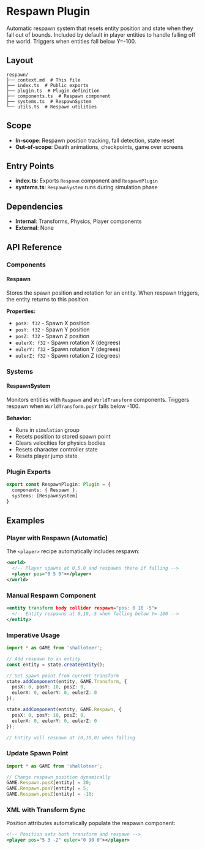 # Respawn Plugin

<!-- LLM:OVERVIEW -->
Automatic respawn system that resets entity position and state when they fall out of bounds. Included by default in player entities to handle falling off the world. Triggers when entities fall below Y=-100.
<!-- /LLM:OVERVIEW -->

## Layout

```
respawn/
├── context.md  # This file
├── index.ts  # Public exports
├── plugin.ts  # Plugin definition
├── components.ts  # Respawn component
├── systems.ts  # RespawnSystem
└── utils.ts  # Respawn utilities
```

## Scope

- **In-scope**: Respawn position tracking, fall detection, state reset
- **Out-of-scope**: Death animations, checkpoints, game over screens

## Entry Points

- **index.ts**: Exports `Respawn` component and `RespawnPlugin`
- **systems.ts**: `RespawnSystem` runs during simulation phase

## Dependencies

- **Internal**: Transforms, Physics, Player components
- **External**: None

<!-- LLM:REFERENCE -->
## API Reference

### Components

#### Respawn
Stores the spawn position and rotation for an entity. When respawn triggers, the entity returns to this position.

**Properties:**
- `posX: f32` - Spawn X position
- `posY: f32` - Spawn Y position  
- `posZ: f32` - Spawn Z position
- `eulerX: f32` - Spawn rotation X (degrees)
- `eulerY: f32` - Spawn rotation Y (degrees)
- `eulerZ: f32` - Spawn rotation Z (degrees)

### Systems

#### RespawnSystem
Monitors entities with `Respawn` and `WorldTransform` components. Triggers respawn when `WorldTransform.posY` falls below -100.

**Behavior:**
- Runs in `simulation` group
- Resets position to stored spawn point
- Clears velocities for physics bodies
- Resets character controller state
- Resets player jump state

### Plugin Exports

```typescript
export const RespawnPlugin: Plugin = {
  components: { Respawn },
  systems: [RespawnSystem]
}
```
<!-- /LLM:REFERENCE -->

<!-- LLM:EXAMPLES -->
## Examples

### Player with Respawn (Automatic)

The `<player>` recipe automatically includes respawn:

```xml
<world>
  <!-- Player spawns at 0,5,0 and respawns there if falling -->
  <player pos="0 5 0"></player>
</world>
```

### Manual Respawn Component

```xml
<entity transform body collider respawn="pos: 0 10 -5">
  <!-- Entity respawns at 0,10,-5 when falling below Y=-100 -->
</entity>
```

### Imperative Usage

```typescript
import * as GAME from 'shalloteer';

// Add respawn to an entity
const entity = state.createEntity();

// Set spawn point from current transform
state.addComponent(entity, GAME.Transform, {
  posX: 0, posY: 10, posZ: 0,
  eulerX: 0, eulerY: 0, eulerZ: 0
});

state.addComponent(entity, GAME.Respawn, {
  posX: 0, posY: 10, posZ: 0,
  eulerX: 0, eulerY: 0, eulerZ: 0
});

// Entity will respawn at (0,10,0) when falling
```

### Update Spawn Point

```typescript
import * as GAME from 'shalloteer';

// Change respawn position dynamically
GAME.Respawn.posX[entity] = 20;
GAME.Respawn.posY[entity] = 5;
GAME.Respawn.posZ[entity] = -10;
```

### XML with Transform Sync

Position attributes automatically populate the respawn component:

```xml
<!-- Position sets both transform and respawn -->
<player pos="5 3 -2" euler="0 90 0"></player>
```
<!-- /LLM:EXAMPLES -->
